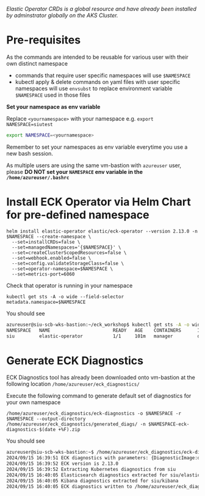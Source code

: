 *Elastic Operator CRDs is a global resource and have already been installed by adminstrator globally on the AKS Cluster.*

# Pre-requisites
As the commands are intended to be reusable for various user with their own distinct namespace
- commands that require user specific namespaces will use `$NAMESPACE`
- kubectl apply & delete commands on yaml files with user specific namespaces will use `envsubst` to replace environment variable `$NAMESPACE` used in those files

__Set your namespace as env variable__

Replace `<yournamespace>` with your namespace e.g. `export NAMESPACE=siutest`
```bash
export NAMESPACE=<yournamespace>
```
Remember to set your namespaces as env variable everytime you use a new bash session.

As multiple users are using the same vm-bastion with `azureuser` user, please **DO NOT set your `NAMESPACE` env variable in the `/home/azureuser/.bashrc`**

# Install ECK Operator via Helm Chart for pre-defined namespace
```
helm install elastic-operator elastic/eck-operator --version 2.13.0 -n $NAMESPACE --create-namespace \
  --set=installCRDs=false \
  --set=managedNamespaces='{$NAMESPACE}' \
  --set=createClusterScopedResources=false \
  --set=webhook.enabled=false \
  --set=config.validateStorageClass=false \
  --set=operator-namespace=$NAMESPACE \
  --set=metrics-port=6060
```

Check that operator is running in your namespace
```
kubectl get sts -A -o wide --field-selector metadata.namespace=$NAMESPACE
```

You should see 
```bash
azureuser@siu-scb-wks-bastion:~/eck_workshop$ kubectl get sts -A -o wide --field-selector metadata.namespace=$NAMESPACE
NAMESPACE   NAME                       READY   AGE    CONTAINERS      IMAGES
siu         elastic-operator           1/1     101m   manager         docker.elastic.co/eck/eck-operator:2.13.0
```



# Generate ECK Diagnostics

ECK Diagnostics tool has already been downloaded onto vm-bastion at the following location `/home/azureuser/eck_diagnostics/`

Execute the following command to generate default set of diagnostics for your own namespace
```
/home/azureuser/eck_diagnostics/eck-diagnostics -o $NAMESPACE -r $NAMESPACE --output-directory /home/azureuser/eck_diagnostics/generated_diags/ -n $NAMESPACE-eck-diagnostics-$(date +%F).zip
```

You should see
```bash
azureuser@siu-scb-wks-bastion:~$ /home/azureuser/eck_diagnostics/eck-diagnostics -o $NAMESPACE -r $NAMESPACE --output-directory /home/azureuser/eck_diagnostics/generated_diags/ -n $NAMESPACE-eck-diagnostics-$(date +%F).zip
2024/09/15 16:39:51 ECK diagnostics with parameters: {DiagnosticImage:docker.elastic.co/eck-dev/support-diagnostics:8.5.0 ECKVersion: Kubeconfig: OperatorNamespaces:[siu] ResourcesNamespaces:[siu] OutputDir:/home/azureuser/eck_diagnostics/generated_diags/ OutputName:siu-eck-diagnostics-2024-09-15.zip RunStackDiagnostics:true RunAgentDiagnostics:false Verbose:false StackDiagnosticsTimeout:5m0s Filters:map[] LogFilters:map[]}
2024/09/15 16:39:52 ECK version is 2.13.0
2024/09/15 16:39:52 Extracting Kubernetes diagnostics from siu
2024/09/15 16:40:05 Elasticsearch diagnostics extracted for siu/elasticsearch
2024/09/15 16:40:05 Kibana diagnostics extracted for siu/kibana
2024/09/15 16:40:05 ECK diagnostics written to /home/azureuser/eck_diagnostics/generated_diags/siu-eck-diagnostics-2024-09-15.zip
```